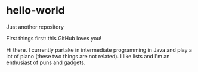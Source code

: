 # hello-world
Just another repository

First things first: this GitHub loves you!

Hi there. I currently partake in intermediate programming 
in Java and play a lot of piano (these two things are not 
related). I like lists and I'm an enthusiast of puns and gadgets.
